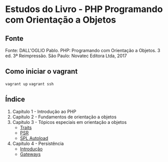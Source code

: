 # Estudos do Livro - PHP Programando com Orientação a Objetos

## Fonte
Fonte: DALL'OGLIO Pablo. PHP: Programando com Orientação a Objetos. 3 ed. 3ª Reimpressão. São Paulo: Novatec Editora Ltda, 2017

## Como iniciar o vagrant
``` vagrant up ```
``` vagrant ssh ```

## Índice
1. Capítulo 1 - Introdução ao PHP
2. Capítulo 2 - Fundamentos de orientação a objetos
3. Capítulo 3 - Tópicos especiais em orientação a objetos
   - [Traits](cap-3/traits)
   - [PSR](cap-3/psr)
   - [SPL Autoload](cap-3/spl-autoload)
4. Capítulo 4 - Persistência
   - [Introdução](cap-4/01-introducao)
   - [Gateways](cap-4/02-gateways)